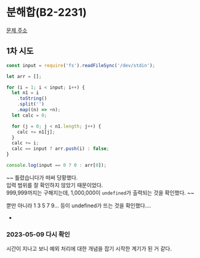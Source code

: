 # 분해합(B2-2231)

[문제 주소](https://www.acmicpc.net/problem/2231)

## 1차 시도

```js
const input = require('fs').readFileSync('/dev/stdin');

let arr = [];

for (i = 1; i < input; i++) {
  let n1 = i
    .toString()
    .split('')
    .map((n) => +n);
  let calc = 0;

  for (j = 0; j < n1.length; j++) {
    calc += n1[j];
  }
  calc += i;
  calc == input ? arr.push(i) : false;
}

console.log(input == 0 ? 0 : arr[0]);
```

~~ 틀렸습니다가 떠써 당황했다.  
입력 범위를 잘 확인하지 않았기 때문이었다.  
999,999까지는 구해지는데, 1,000,000이 `undefined`가 출력되는 것을 확인했다. ~~

뿐만 아니라 1 3 5 7 9... 등이 undefined가 뜨는 것을 확인했다....

-

### 2023-05-09 다시 확인

시간이 지나고 보니 예외 처리에 대한 개념을 잡기 시작한 계기가 된 거 같다.
